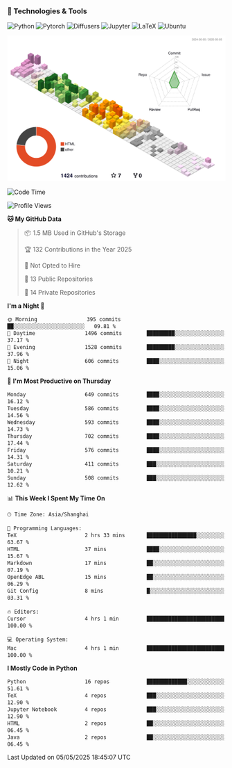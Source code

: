 ### 🧰 Technologies & Tools

![Python](https://img.shields.io/badge/python-%233776AB.svg?style=for-the-badge&logo=python&logoColor=white)
![Pytorch](https://img.shields.io/badge/pytorch-%23EE4C2C.svg?style=for-the-badge&logo=pytorch&logoColor=white)
![Diffusers](https://img.shields.io/badge/diffusers-HuggingFace-yellow?style=for-the-badge&logo=huggingface&logoColor=black)
![Jupyter](https://img.shields.io/badge/Jupyter-%23F37626.svg?style=for-the-badge&logo=Jupyter&logoColor=white)
![LaTeX](https://img.shields.io/badge/LaTeX-47A141?style=for-the-badge&logo=latex&logoColor=white)
![Ubuntu](https://img.shields.io/badge/Ubuntu-E95420?style=for-the-badge&logo=ubuntu&logoColor=white)


<!--![](https://raw.githubusercontent.com/BorisYang326/BorisYang326/output/github-contribution-grid-snake-dark.svg) -->
![](./profile-3d-contrib/profile-season-animate.svg)

<!--START_SECTION:waka-->
![Code Time](http://img.shields.io/badge/Code%20Time-879%20hrs%2055%20mins-blue)

![Profile Views](http://img.shields.io/badge/Profile%20Views-0-blue)

**🐱 My GitHub Data** 

> 📦 1.5 MB Used in GitHub's Storage 
 > 
> 🏆 132 Contributions in the Year 2025
 > 
> 🚫 Not Opted to Hire
 > 
> 📜 13 Public Repositories 
 > 
> 🔑 14 Private Repositories 
 > 
**I'm a Night 🦉** 

```text
🌞 Morning                395 commits         ██░░░░░░░░░░░░░░░░░░░░░░░   09.81 % 
🌆 Daytime                1496 commits        █████████░░░░░░░░░░░░░░░░   37.17 % 
🌃 Evening                1528 commits        █████████░░░░░░░░░░░░░░░░   37.96 % 
🌙 Night                  606 commits         ████░░░░░░░░░░░░░░░░░░░░░   15.06 % 
```
📅 **I'm Most Productive on Thursday** 

```text
Monday                   649 commits         ████░░░░░░░░░░░░░░░░░░░░░   16.12 % 
Tuesday                  586 commits         ████░░░░░░░░░░░░░░░░░░░░░   14.56 % 
Wednesday                593 commits         ████░░░░░░░░░░░░░░░░░░░░░   14.73 % 
Thursday                 702 commits         ████░░░░░░░░░░░░░░░░░░░░░   17.44 % 
Friday                   576 commits         ████░░░░░░░░░░░░░░░░░░░░░   14.31 % 
Saturday                 411 commits         ███░░░░░░░░░░░░░░░░░░░░░░   10.21 % 
Sunday                   508 commits         ███░░░░░░░░░░░░░░░░░░░░░░   12.62 % 
```


📊 **This Week I Spent My Time On** 

```text
🕑︎ Time Zone: Asia/Shanghai

💬 Programming Languages: 
TeX                      2 hrs 33 mins       ████████████████░░░░░░░░░   63.67 % 
HTML                     37 mins             ████░░░░░░░░░░░░░░░░░░░░░   15.67 % 
Markdown                 17 mins             ██░░░░░░░░░░░░░░░░░░░░░░░   07.19 % 
OpenEdge ABL             15 mins             ██░░░░░░░░░░░░░░░░░░░░░░░   06.29 % 
Git Config               8 mins              █░░░░░░░░░░░░░░░░░░░░░░░░   03.31 % 

🔥 Editors: 
Cursor                   4 hrs 1 min         █████████████████████████   100.00 % 

💻 Operating System: 
Mac                      4 hrs 1 min         █████████████████████████   100.00 % 
```

**I Mostly Code in Python** 

```text
Python                   16 repos            █████████████░░░░░░░░░░░░   51.61 % 
TeX                      4 repos             ███░░░░░░░░░░░░░░░░░░░░░░   12.90 % 
Jupyter Notebook         4 repos             ███░░░░░░░░░░░░░░░░░░░░░░   12.90 % 
HTML                     2 repos             ██░░░░░░░░░░░░░░░░░░░░░░░   06.45 % 
Java                     2 repos             ██░░░░░░░░░░░░░░░░░░░░░░░   06.45 % 
```




 Last Updated on 05/05/2025 18:45:07 UTC
<!--END_SECTION:waka-->
